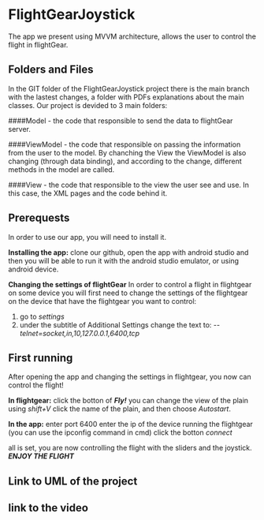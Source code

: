 # FlightGearJoystick
The app we present using MVVM architecture, allows the user to control the flight in flightGear.

## Folders and Files
In the GIT folder of the FlightGearJoystick project there is the main branch with the lastest changes, a folder with PDFs explanations about the main classes. 
Our project is devided to 3 main folders:

####Model - the code that responsible to send the data to flightGear server.

####ViewModel - the code that responsible on passing the information from the user to the model.
By chanching the View the ViewModel is also changing (through data binding), and according to the change, different methods in the model are called. 

####View - the code that responsible to the view the user see and use. In this case, the XML pages and the code behind it.


## Prerequests
In order to use our app, you will need to install it.

**Installing the app:**
clone our github, open the app with android studio and then you will be able to run it with the android studio emulator, or using android device.

**Changing the settings of flightGear**
In order to control a flight in flightgear on some device you will first need to change the settings of the flightgear on the device that have the flightgear you want to control:
1. go to *settings*
2. under the subtitle of Additional Settings change the text to: *--telnet=socket,in,10,127.0.0.1,6400,tcp*


## First running
After opening the app and changing the settings in flightgear, you now can control the flight!

**In flightgear:**
click the botton of ***Fly!***
you can change the view of the plain using *shift+V*
click the name of the plain, and then choose *Autostart*.

**In the app:**
enter port 6400
enter the ip of the device running the flightgear (you can use the ipconfig command in cmd)
click the botton *connect*

all is set, you are now controlling the flight with the sliders and the joystick.
***ENJOY THE FLIGHT***

## Link to UML of the project


## link to the video



